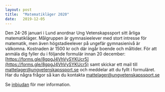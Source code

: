 ```yaml
---
layout: post
title:  "Matematikläger 2020"
date:   2019-12-05
---
```


Den 24-26 januari i Lund anordnar Ung Vetenskapssport sitt årliga matematikläger. Målgruppen är gymnasieelever med stort intresse för matematik, men även högstadieelever på ungefär gymnasienivå är välkomna. Kostnaden är 1500 kr och där ingår boende och måltider. För att anmäla dig fyller du i följande formulär innan 20 december: [https://forms.gle/8gpgJ4VhVySYKUcr5](https://forms.gle/8gpgJ4VhVySYKUcr5) samt skickar ett mail till mattelager@ungvetenskapssport.se och meddelar att du fyllt i formuläret. Har du några frågor så kan du kontakta mattelager@ungvetenskapssport.se


Se [inbjudan](/assets/event_invites/20200124_inbjudan_mattelager.pdf) för mer information.
